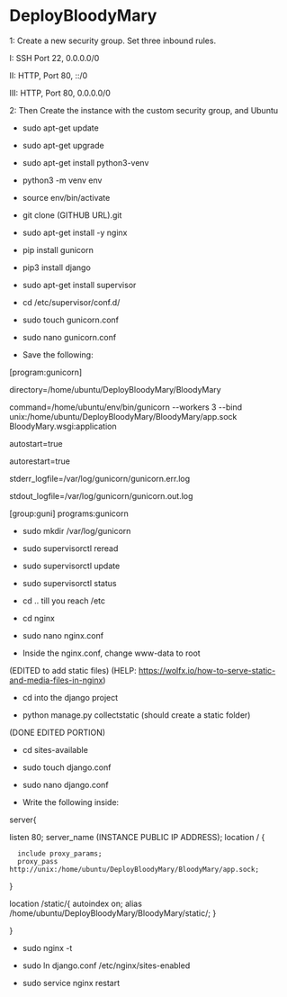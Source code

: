 # DeployBloodyMary

1: Create a new security group. Set three inbound rules.

I: SSH Port 22, 0.0.0.0/0

II: HTTP, Port 80, ::/0

III: HTTP, Port 80, 0.0.0.0/0

2: Then Create the instance with the custom security group, and Ubuntu

- sudo apt-get update

- sudo apt-get upgrade

- sudo apt-get install python3-venv

- python3 -m venv env

- source env/bin/activate

- git clone (GITHUB URL).git

- sudo apt-get install -y nginx

- pip install gunicorn

- pip3 install django

- sudo apt-get install supervisor

- cd /etc/supervisor/conf.d/

- sudo touch gunicorn.conf

- sudo nano gunicorn.conf

- Save the following:

[program:gunicorn]

directory=/home/ubuntu/DeployBloodyMary/BloodyMary

command=/home/ubuntu/env/bin/gunicorn --workers 3 --bind unix:/home/ubuntu/DeployBloodyMary/BloodyMary/app.sock BloodyMary.wsgi:application  

autostart=true

autorestart=true

stderr_logfile=/var/log/gunicorn/gunicorn.err.log

stdout_logfile=/var/log/gunicorn/gunicorn.out.log

[group:guni] 
programs:gunicorn

- sudo mkdir /var/log/gunicorn

- sudo supervisorctl reread

- sudo supervisorctl update

- sudo supervisorctl status

- cd .. till you reach /etc

- cd nginx

- sudo nano nginx.conf

- Inside the nginx.conf, change www-data to root

(EDITED to add static files)
(HELP: https://wolfx.io/how-to-serve-static-and-media-files-in-nginx)

- cd into the django project

- python manage.py collectstatic (should create a static folder)

(DONE EDITED PORTION)

- cd sites-available

- sudo touch django.conf

- sudo nano django.conf

- Write the following inside:

server{

  listen 80;
  server_name (INSTANCE PUBLIC IP ADDRESS);
  location / {
   
      include proxy_params;
      proxy_pass http://unix:/home/ubuntu/DeployBloodyMary/BloodyMary/app.sock;
      
  }

  location /static/{
      autoindex on;
      alias /home/ubuntu/DeployBloodyMary/BloodyMary/static/;
  }

}

- sudo nginx -t

- sudo ln django.conf /etc/nginx/sites-enabled

- sudo service nginx restart
